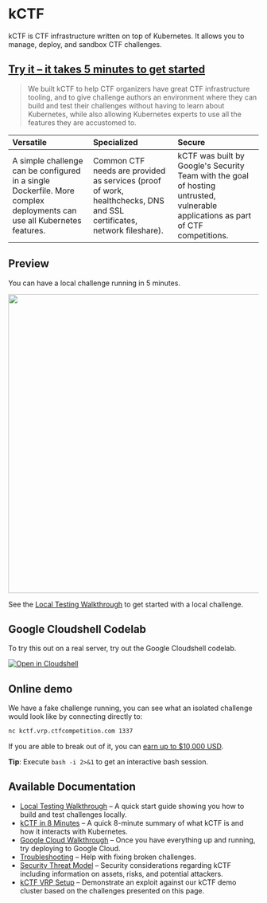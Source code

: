 # kCTF

kCTF is CTF infrastructure written on top of Kubernetes. It allows you to manage, deploy, and sandbox CTF challenges.

## [Try it – it takes 5 minutes to get started](local-testing.md)

> We built kCTF to help CTF organizers have great CTF infrastructure tooling, and to give challenge authors an environment where they can build and test their challenges without having to learn about Kubernetes, while also allowing Kubernetes experts to use all the features they are accustomed to.


| **Versatile** | **Specialized** | **Secure** |
|:--------------|:----------------|:-----------|
| A simple challenge can be configured in a single Dockerfile. More complex deployments can use all Kubernetes features. | Common CTF needs are provided as services (proof of work, healthchecks, DNS and SSL certificates, network fileshare). | kCTF was built by Google's Security Team with the goal of hosting untrusted, vulnerable applications as part of CTF competitions. |

## Preview
You can have a local challenge running in 5 minutes.

[<img src="https://user-images.githubusercontent.com/33089/111788876-df83fe80-88c0-11eb-8485-f147bc23d7ca.gif" width="600">](https://asciinema.org/a/sePuQKLBHaO3JOtQj9gWayWvU)


See the [Local Testing Walkthrough](local-testing.md) to get started with a local challenge.

## Google Cloudshell Codelab
To try this out on a real server, try out the Google Cloudshell codelab.

[![Open in Cloudshell](https://gstatic.com/cloudssh/images/open-btn.svg)](https://console.cloud.google.com/cloudshell/open?git_repo=https://github.com/google/kctf&tutorial=docs/google-cloud.md&shellonly=true)

## Online demo
We have a fake challenge running, you can see what an isolated challenge would look like by connecting directly to:
```bash
nc kctf.vrp.ctfcompetition.com 1337
```

If you are able to break out of it, you can [earn up to $10,000 USD](vrp.md).

**Tip**: Execute `bash -i 2>&1` to get an interactive bash session.

## Available Documentation

* [Local Testing Walkthrough](local-testing.md) – A quick start guide showing you how to build and test challenges locally.
* [kCTF in 8 Minutes](introduction.md) – A quick 8-minute summary of what kCTF is and how it interacts with Kubernetes.
* [Google Cloud Walkthrough](google-cloud.md) – Once you have everything up and running, try deploying to Google Cloud. 
* [Troubleshooting](troubleshooting.md) – Help with fixing broken challenges.
* [Security Threat Model](security-threat-model.md) – Security considerations regarding kCTF including information on assets, risks, and potential attackers.
* [kCTF VRP Setup](vrp.md) – Demonstrate an exploit against our kCTF demo cluster based on the challenges presented on this page.
